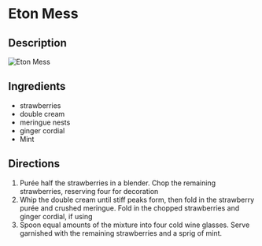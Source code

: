 # Eton Mess

## Description
![Eton Mess](https://www.themealdb.com/images/media/meals/uuxwvq1483907861.jpg "Eton Mess")

## Ingredients
- strawberries
- double cream
- meringue nests
- ginger cordial
- Mint

## Directions
1. Purée half the strawberries in a blender. Chop the remaining strawberries, reserving four for decoration
2. Whip the double cream until stiff peaks form, then fold in the strawberry purée and crushed meringue. Fold in the chopped strawberries and ginger cordial, if using
3. Spoon equal amounts of the mixture into four cold wine glasses. Serve garnished with the remaining strawberries and a sprig of mint.
